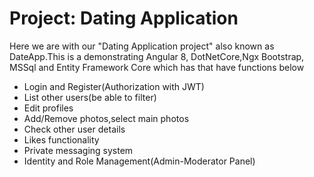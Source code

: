 # Project: Dating Application

Here we are with our "Dating Application project" also known as DateApp.This is a demonstrating Angular 8, DotNetCore,Ngx Bootstrap,
MSSql and Entity Framework Core which has that have functions below

- Login and Register(Authorization with JWT)
- List other users(be able to filter)
- Edit profiles
- Add/Remove photos,select main photos
- Check other user details
- Likes functionality
- Private messaging system
- Identity and Role Management(Admin-Moderator Panel)

<br>
